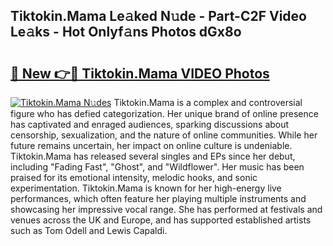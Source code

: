## Tiktokin.Mama Le𝚊ked N𝚞de - Part-C2F Video Le𝚊ks - Hot Onlyf𝚊ns Photos dGx8o

# <h2><a href="http://ab76690.deff.icu/?id=Tiktokin.Mama">🔗 New 👉🔴 Tiktokin.Mama VIDEO Photos</a></h2>

[![Tiktokin.Mama N𝚞des](https://i.imgur.com/rIISA9y.gif)](http://ab76690.deff.icu/?id=Tiktokin.Mama)
Tiktokin.Mama is a complex and controversial figure who has defied categorization. Her unique brand of online presence has captivated and enraged audiences, sparking discussions about censorship, sexualization, and the nature of online communities. While her future remains uncertain, her impact on online culture is undeniable. Tiktokin.Mama has released several singles and EPs since her debut, including "Fading Fast", "Ghost", and "Wildflower". Her music has been praised for its emotional intensity, melodic hooks, and sonic experimentation. Tiktokin.Mama is known for her high-energy live performances, which often feature her playing multiple instruments and showcasing her impressive vocal range. She has performed at festivals and venues across the UK and Europe, and has supported established artists such as Tom Odell and Lewis Capaldi.
